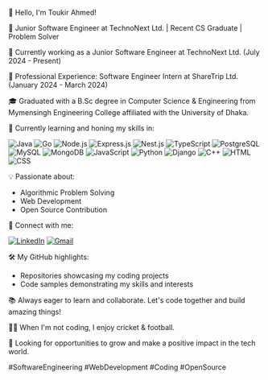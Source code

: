 👋 Hello, I'm Toukir Ahmed! 

🚀 Junior Software Engineer at TechnoNext Ltd. | Recent CS Graduate | Problem Solver 

💼 Currently working as a Junior Software Engineer at TechnoNext Ltd. (July 2024 - Present) 

🌟 Professional Experience: Software Engineer Intern at ShareTrip Ltd. (January 2024 - March 2024) 

🎓 Graduated with a B.Sc degree in Computer Science & Engineering from Mymensingh Engineering College affiliated with the University of Dhaka. 

🌱 Currently learning and honing my skills in: 

![Java](https://img.shields.io/badge/-Java-007396?style=for-the-badge&logo=Java&logoColor=white) ![Go](https://img.shields.io/badge/-Go-00ADD8?style=for-the-badge&logo=Go&logoColor=white) ![Node.js](https://img.shields.io/badge/-Node.js-339933?style=for-the-badge&logo=Node.js&logoColor=white) ![Express.js](https://img.shields.io/badge/-Express.js-000000?style=for-the-badge&logo=Express&logoColor=white) ![Nest.js](https://img.shields.io/badge/-Nest.js-E0234E?style=for-the-badge&logo=NestJS&logoColor=white) ![TypeScript](https://img.shields.io/badge/-TypeScript-3178C6?style=for-the-badge&logo=TypeScript&logoColor=white) ![PostgreSQL](https://img.shields.io/badge/-PostgreSQL-4169E1?style=for-the-badge&logo=PostgreSQL&logoColor=white) ![MySQL](https://img.shields.io/badge/-MySQL-4479A1?style=for-the-badge&logo=MySQL&logoColor=white) ![MongoDB](https://img.shields.io/badge/-MongoDB-47A248?style=for-the-badge&logo=MongoDB&logoColor=white) ![JavaScript](https://img.shields.io/badge/-JavaScript-F7DF1E?style=for-the-badge&logo=JavaScript&logoColor=white) ![Python](https://img.shields.io/badge/-Python-3776AB?style=for-the-badge&logo=Python&logoColor=white) ![Django](https://img.shields.io/badge/-Django-092E20?style=for-the-badge&logo=Django&logoColor=white) ![C++](https://img.shields.io/badge/-C++-00599C?style=for-the-badge&logo=C%2B%2B&logoColor=white) ![HTML](https://img.shields.io/badge/-HTML-E34F26?style=for-the-badge&logo=HTML5&logoColor=white) ![CSS](https://img.shields.io/badge/-CSS-1572B6?style=for-the-badge&logo=CSS3&logoColor=white) 

💡 Passionate about: 
- Algorithmic Problem Solving
- Web Development
- Open Source Contribution 

🔗 Connect with me: 

[![LinkedIn](https://img.shields.io/badge/-LinkedIn-0077B5?style=for-the-badge&logo=LinkedIn&logoColor=white)](https://www.linkedin.com/in/toukirahmed769/) [![Gmail](https://img.shields.io/badge/-Gmail-D14836?style=for-the-badge&logo=Gmail&logoColor=white)](mailto:ahmedtoukir99@gmail.com) 

🛠️ My GitHub highlights: 
- Repositories showcasing my coding projects
- Code samples demonstrating my skills and interests 

📚 Always eager to learn and collaborate. Let's code together and build amazing things! 

🚴‍♂️ When I'm not coding, I enjoy cricket & football. 

📌 Looking for opportunities to grow and make a positive impact in the tech world. 

#SoftwareEngineering #WebDevelopment #Coding #OpenSource
